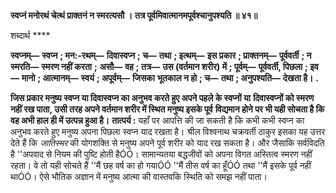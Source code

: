 **स्वप्नं मनोरथं चेत्थं प्राक्तनं न स्मरत्यसौ ।** **तत्र पूर्वमिवात्मानमपूर्वश्चानुपश्यति ॥ ४१॥** 

शब्दार्थ **** 

**स्वप्नम्—** **स्वप्न** **; मन:-रथम्—** **दिवास्वप्न** **; च—** **तथा** **; इत्थम्—** **इस प्रकार** **; प्राक्तनम्—** **पूर्ववर्ती** **; न स्मरति—** **स्मरण नहीं करता** **;** **असौ—** **वह** **; तत्र—** **उस (वर्तमान शरीर) में** **; पूर्वम्—** **पूर्ववर्ती, पिछला** **; इव—** **मानो** **; आत्मानम्—** **स्वयं** **; अपूर्वम्—** **जिसका** **भूतकाल न हो** **; च—** **तथा** **; अनुपश्यति—** **देखता है।** **.** 

**जिस प्रकार मनुष्य स्वप्न या दिवास्वप्न का अनुभव करते हुए अपने पहले के स्वप्नों या** **दिवास्वप्नों को स्मरण नहीं रख पाता, उसी तरह अपने वर्तमान शरीर में स्थित मनुष्य इसके पूर्व** **विद्यमान होने पर भी यही सोचता है कि वह अभी हाल ही में उत्पन्न हुआ है।** **तात्पर्य :** यहाँ पर आपत्ति की जा सकती है कि कभी कभी स्वप्न का अनुभव करते हुए मनुष्य अपना पिछला स्वप्न याद रखता है। श्रील विश्वनाथ चक्रवर्ती ठाकुर इसका यह उत्तर देते हैं कि *जातिस्मर* की योगशक्ति से मनुष्य अपने पूर्व शरीर को याद रख सकता है। और जैसाकि सर्वविदति है ''अपवाद से नियम की पुष्टि होती हैÓÓ। सामान्यतया बद्धजीवों को अपना विगत अस्तित्व स्मरण नहीं रहता। वे तो यही सोचते हैं ''मैं छह वर्ष का हो गयाÓÓ ''मैं तीस वर्ष का हूँÓÓ तथा ''मैं इसके पूर्व नहीं थाÓÓ। ऐसे भौतिक अज्ञान में मनुष्य आत्मा की वास्तवकि स्थिति को समझ नहीं पाता।  